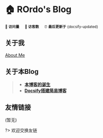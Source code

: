 # 🏠 ROrdo's Blog

<small>

👀 **访问量** <span id="busuanzi_value_site_pv"></span> &emsp; 🚶 **访客数** <span id="busuanzi_value_site_uv"></span> &emsp; ⏰ **最后更新于** {docsify-updated}

</small>

## 关于我

[About Me](https://raw.githubusercontent.com/RogerRordo/RogerRordo/master/README.md ':include :type=markdown')
## 关于本Blog

> - <a href="/#/杂文/本博客的诞生"><b>本博客的诞生</b></a>
> - <a href="/#/杂文/Docsify搭建简易博客"><b>Docsify搭建简易博客</b></a>

## 友情链接

(暂无)

?> 欢迎交换友链
